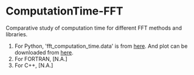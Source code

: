 # ComputationTime-FFT
Comparative study of computation time for different FFT methods and libraries.
1. For Python, 'fft_computation_time.data' is from <a href="https://stackoverflow.com/questions/6365623/improving-fft-performance-in-python">here</a>. And plot can be downloaded from <a href="https://github.com/aakash30jan/ComputationTime-FFT/raw/master/FFT_Computation_Time_v1.pdf">here</a>.
2. For FORTRAN, [N.A.]
3. For C++, [N.A.]

